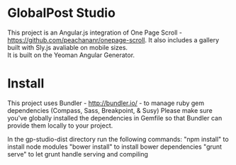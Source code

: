 GlobalPost Studio
==============
This project is an Angular.js integration of One Page Scroll - https://github.com/peachananr/onepage-scroll. 
It also includes a gallery built with Sly.js avaliable on mobile sizes.  
It is built on the Yeoman Angular Generator.

Install
==============

This project uses Bundler - http://bundler.io/ - to manage ruby gem dependencies (Compass, Sass, Breakpoint, & Susy)
Please make sure you've globally installed the dependencies in Gemfile so that Bundler can provide them locally to your project. 

In the gp-studio-dist directory run the following commands:
"npm install" to install node modules
"bower install" to install bower dependencies 
"grunt serve" to let grunt handle serving and compiling


